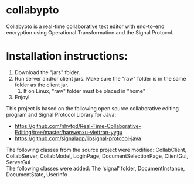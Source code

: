 # collabypto
Collabypto is a real-time collaborative text editor with end-to-end encryption using Operational Transformation and the Signal Protocol.


# Installation instructions:

1. Download the "jars" folder.
2. Run server and/or client jars. Make sure the "raw" folder is in the same folder as the client jar. 
    1. If on Linux, "raw" folder must be placed in "home"
3. Enjoy!

This project is based on the following open source collaborative editing program and Signal Protocol Library for Java:  
* https://github.com/nhvtgd/Real-Time-Collaborative-Editing/tree/master/hanwenxu-viettran-yygu
* https://github.com/signalapp/libsignal-protocol-java

The following classes from the source project were modified: CollabClient, CollabServer, CollabModel, LoginPage, DocumentSelectionPage, ClientGui, ServerGui   
The following classes were added: The 'signal' folder, DocumentInstance, DocumentState, UserInfo
